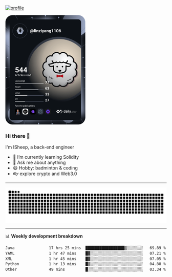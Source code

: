 [![profile](https://user-images.githubusercontent.com/54968314/208005045-e4b42f3b-833d-4242-bfcc-e764865553a2.svg)](https://www.calligrapher.ai/)

<a href="https://app.daily.dev/linziyang1106"><img src="/devcard.png" width="250" alt="ISheep's Dev Card"/></a>

### Hi there 🐏

I'm ISheep, a back-end engineer

- 🔭 I’m currently learning Solidity
- 💬 Ask me about anything
- 😄 Hobby: badminton & coding
- 👓 explore crypto and Web3.0

-------

![](https://raw.githubusercontent.com/ISheepp/ISheepp/output/github-contribution-grid-snake.svg)

-------

📊 **Weekly development breakdown**
<!--START_SECTION:waka-->

```txt
Java               17 hrs 25 mins  █████████████████▒░░░░░░░   69.89 %
YAML               1 hr 47 mins    █▓░░░░░░░░░░░░░░░░░░░░░░░   07.21 %
XML                1 hr 45 mins    █▓░░░░░░░░░░░░░░░░░░░░░░░   07.05 %
Python             1 hr 13 mins    █▒░░░░░░░░░░░░░░░░░░░░░░░   04.88 %
Other              49 mins         █░░░░░░░░░░░░░░░░░░░░░░░░   03.34 %
```

<!--END_SECTION:waka-->
